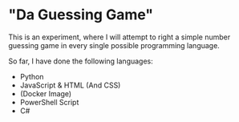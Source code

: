 # "Da Guessing Game"
This is an experiment, where I will attempt to right a simple number guessing game in every single possible programming language.

So far, I have done the following languages:
- Python
- JavaScript & HTML (And CSS)
- (Docker Image)
- PowerShell Script
- C#
